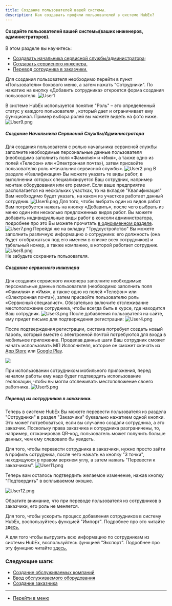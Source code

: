 ```yaml
---
title: Создание пользователей вашей системы.
description: Как создавать профили пользователей в системе HubEx?
---
```


<!-- Yandex.Metrika counter -->
<script type="text/javascript" >
   (function(m,e,t,r,i,k,a){m[i]=m[i]||function(){(m[i].a=m[i].a||[]).push(arguments)};
   m[i].l=1*new Date();k=e.createElement(t),a=e.getElementsByTagName(t)[0],k.async=1,k.src=r,a.parentNode.insertBefore(k,a)})
   (window, document, "script", "https://mc.yandex.ru/metrika/tag.js", "ym");
   ym('{{ site.yandex_metric }}', "init", {
        id:'{{ site.yandex_metric }}',
        clickmap:true,
        trackLinks:true,
        accurateTrackBounce:true,
        webvisor:true
   });
</script>
<noscript><div><img src="https://mc.yandex.ru/watch/'{{ site.yandex_metric }}'" style="position:absolute; left:-9999px;" alt="" /></div></noscript>
<!-- /Yandex.Metrika counter -->
#### Создайте пользователей вашей системы(ваших инженеров, администраторов).
В этом разделе вы научитесь:
<html>
  <meta charset="utf-8">
  <title>Быстрый переход внутри документа</title>
 <ul>
       <li><a href="#createadm">Создавать начальника сервисной службы/администратора;</a></li>
       <li><a href="#createuser">Создавать сервисного инженера.</a></li>
       <li><a href="#movetocust">Перевод сотрудника в заказчики.</a></li>
 </ul>
</html>

Для создания пользователя необходимо перейти в пункт «Пользователи» бокового меню, а затем нажать "Сотрудники". По нажатию на кнопку «Добавить сотрудника» откроется форма создания пользователя.
![User1](/attachments/images/FAQ/USER/CreatingUser/user1.png)

В системе HubEx используется понятие "Роль" – это определенный статус у каждого пользователя , который дает и ограничивает ему функционал. Пример выбора ролей вы можете видеть на фото ниже.
![User9.png](/attachments/images/FAQ/USER/CreatingUser/user9.png)   

<h5 id="createadm">Создание Начальника Сервисной Службы/Администратора</h5>

Для создания пользователя с ролью начальника сервисной службы заполните необходимые персональные данные пользователя (необходимо заполнить поля «Фамилия» и «Имя», а также одно из полей «Телефон» или «Электронная почта»), затем присвойте пользователю роль «Начальник сервисной службы».
![User2.png](/attachments/images/FAQ/USER/CreatingUser/user2.png)
В разделе «Квалификация» Вы можете указать те виды работ, в выполнении которых специализируется Ваш сотрудник, например монтаж оборудования или его ремонт. Если ваше предприятие располагается на нескольких участках, то на вкладке "Квалификация" Вам необходимо будет указать, на каком из участков работает данный сотрудник.
![User6.png](/attachments/images/FAQ/USER/CreatingUser/user6.png)
Для того, чтобы выбрать один из видов работ Вам потребуется нажать на кнопку «Добавить», после чего выбрать из меню один или несколько предложенных видов работ.
Вы можете добавить индивидуальные виды работ в консоли администратора, подробнее про это Вы можете прочитать [в одноименном разделе](https://wiki.hubex.ru/docs/FAQ/RU/admin/WorkType.html).
![User7.png](/attachments/images/FAQ/USER/CreatingUser/user7.png)
Перейдя же на вкладку "Трудоустройство" Вы можете заполнить различную информацию о сотруднике: его должность (она будет отображаться под его именем в списке всех сотрудников) и табельный номер, а также компанию, в которой работает сотрудник.
![User8.png](/attachments/images/FAQ/USER/CreatingUser/user8.png)   
Не забудьте сохранить пользователя.

<h5 id="createuser">Создание сервисного инженера</h5>

Для создания сервисного инженера заполните необходимые персональные данные пользователя (необходимо заполнить поля «Фамилия» и «Имя», а также одно из полей «Телефон» или «Электронная почта»), затем присвойте пользователю роль «Сервисный специалист». Обязательно включите отслеживание местоположение сотрудника, чтобы всегда быть в курсе, где находится Ваш сотрудник.
![User3.png](/attachments/images/FAQ/USER/CreatingUser/user3.png)
    После добавления пользователя на сайте, ему придет письмо для подтверждения регистрации:
![User4.png](/attachments/images/FAQ/USER/CreatingUser/user4.png)

После подтверждения регистрации, система потребует создать новый пароль, который вместе с электронной почтой потребуются для входа в мобильное приложение. Проделав данные шаги Ваш сотрудник сможет начать использовать МП Исполнителя, которое он сможет скачать из [App Store](https://itunes.apple.com/ru/app//id1386688688?mt=8) или [Google Play](https://play.google.com/store/apps/details?id=ru.hubex.engineer).

<div>
  <img  style="margin: 0 auto; display: block; max-width: 100%;" src="/attachments/images/FAQ/USER/CreatingUser/user11.jpg" />
</div>

При использовании сотрудником мобильного приложения, перед началом работы ему надо будет подтвердить использование геолокации, чтобы вы могли отслеживать местоположение своего работника.
![User5.png](/attachments/images/FAQ/USER/CreatingUser/user5.png)


<h5 id="movetocust">Перевод из сотрудников в заказчики.</h5>
Теперь в системе HubEx Вы можете перевести пользователя из раздела "Сотрудники" в раздел "Заказчики" буквально нажатием одной кнопки. Это может потребоваться, если вы случайно создали сотрудника, а это заказчик. Поскольку права заказчика и сотрудника разграничены, то, например, отсканировав QR-код, пользователь может получить больше данных, чем ему следовало бы увидеть.

Для того, чтобы перевести сотрудника в заказчики, нужно просто зайти в профиль сотрудника, после чего нажать на кнопку "3 точки", находящуюся в правом верхнем углу, а затем нажать "Перевести к заказчикам".
![User11.png](/attachments/images/FAQ/USER/CreatingUser/user11.png)

Теперь вам осталось подтвердить желаемое изменение, нажав кнопку "Подтвердить" в всплываемом окошке.

![User12.png](/attachments/images/FAQ/USER/CreatingUser/user12.png)

Обратите внимание, что при переводе пользователя из сотрудников в заказчики, его роль не меняется.


<p> Для того, чтобы ускорить процесс добавления сотрудников в систему HubEx, воспользуйтесь функцией "Импорт". Подробнее про это читайте <a href="https://wiki.hubex.ru/docs/FAQ/RU/user/Import.html#workers"> здесь.</a></p>
<p> А для того чтобы выгрузить всю информацию по сотрудникам из системы HubEx, воспользуйтесь функцией "Экспорт". Подробнее про эту функцию читайте <a href="https://wiki.hubex.ru/docs/FAQ/RU/user/Export.html#workers"> здесь.</a></p>

### Следующие шаги:
- [Создание обслуживаемых компаний](./CreatingCompany.md)
- [Ввод обслуживаемого оборудования](./CreatingObjects.md)
- [Создание заказчика](./CreatingCustomer.md)




____
- [Перейти в меню](http://wiki.hubex.ru)
